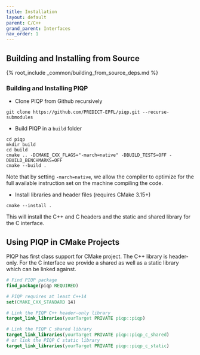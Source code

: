 ```yaml
---
title: Installation 
layout: default
parent: C/C++
grand_parent: Interfaces
nav_order: 1
---
```


## Building and Installing from Source

{% root_include _common/building_from_source_deps.md %}

### Building and Installing PIQP

* Clone PIQP from Github recursively
```shell
git clone https://github.com/PREDICT-EPFL/piqp.git --recurse-submodules
```
* Build PIQP in a `build` folder
```shell
cd piqp
mkdir build
cd build
cmake .. -DCMAKE_CXX_FLAGS="-march=native" -DBUILD_TESTS=OFF -DBUILD_BENCHMARKS=OFF
cmake --build .
```
Note that by setting `-march=native`, we allow the compiler to optimize for the full available instruction set on the machine compiling the code.
* Install libraries and header files (requires CMake 3.15+)
```shell
cmake --install .
```
This will install the C++ and C headers and the static and shared library for the C interface.

## Using PIQP in CMake Projects

PIQP has first class support for CMake project. The C++ library is header-only. For the C interface we provide a shared as well as a static library which can be linked against.

```cmake
# Find PIQP package
find_package(piqp REQUIRED)

# PIQP requires at least C++14
set(CMAKE_CXX_STANDARD 14)

# Link the PIQP C++ header-only library
target_link_libraries(yourTarget PRIVATE piqp::piqp)

# Link the PIQP C shared library
target_link_libraries(yourTarget PRIVATE piqp::piqp_c_shared)
# or link the PIQP C static library
target_link_libraries(yourTarget PRIVATE piqp::piqp_c_static)
```
